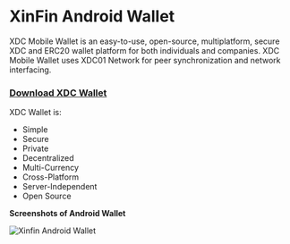 # XinFin Android Wallet

XDC Mobile Wallet is an easy-to-use, open-source, multiplatform, secure XDC and ERC20 wallet platform for both individuals and companies. XDC Mobile Wallet uses XDC01 Network for peer synchronization and network interfacing.

### [Download XDC Wallet](https://play.google.com/store/apps/details?id=com.xdcwallet)


XDC Wallet is:

- Simple
- Secure
- Private
- Decentralized
- Multi-Currency
- Cross-Platform
- Server-Independent
- Open Source


**Screenshots of Android Wallet**

![Xinfin Android Wallet](/assets/XDC_Wallet.gif)

